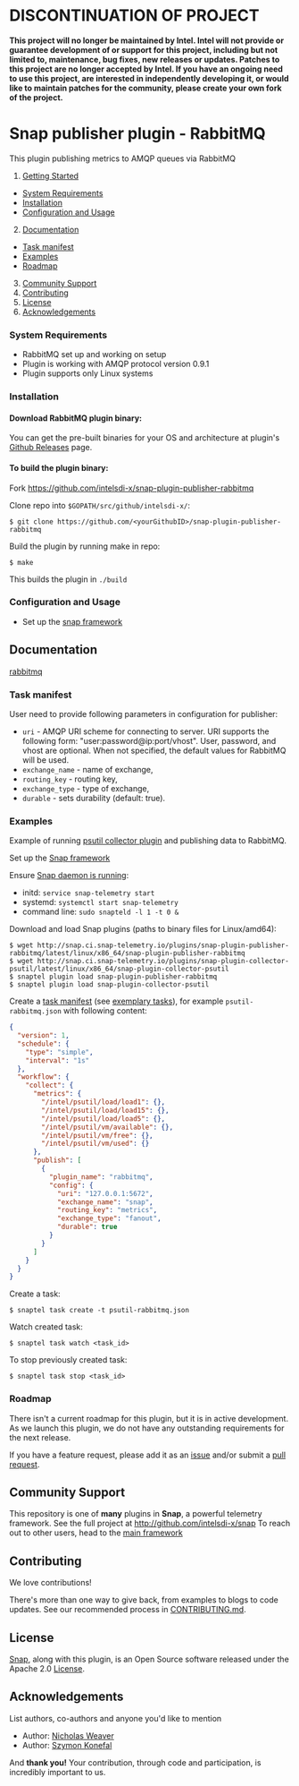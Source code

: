 
# DISCONTINUATION OF PROJECT 

**This project will no longer be maintained by Intel.  Intel will not provide or guarantee development of or support for this project, including but not limited to, maintenance, bug fixes, new releases or updates.  Patches to this project are no longer accepted by Intel. If you have an ongoing need to use this project, are interested in independently developing it, or would like to maintain patches for the community, please create your own fork of the project.**


# Snap publisher plugin - RabbitMQ

This plugin publishing metrics to AMQP queues via RabbitMQ

1. [Getting Started](#getting-started)
  * [System Requirements](#system-requirements)
  * [Installation](#installation)
  * [Configuration and Usage](#configuration-and-usage)
2. [Documentation](#documentation)
  * [Task manifest](#task-manifest)
  * [Examples](#examples)
  * [Roadmap](#roadmap)
3. [Community Support](#community-support)
4. [Contributing](#contributing)
5. [License](#license)
6. [Acknowledgements](#acknowledgements)

### System Requirements
* RabbitMQ set up and working on setup
* Plugin is working with AMQP protocol version 0.9.1
* Plugin supports only Linux systems

### Installation
#### Download RabbitMQ plugin binary:
You can get the pre-built binaries for your OS and architecture at plugin's [Github Releases](https://github.com/intelsdi-x/snap-plugin-publisher-rabbitmq/releases) page.

#### To build the plugin binary:
Fork https://github.com/intelsdi-x/snap-plugin-publisher-rabbitmq

Clone repo into `$GOPATH/src/github/intelsdi-x/`:
```
$ git clone https://github.com/<yourGithubID>/snap-plugin-publisher-rabbitmq
```
Build the plugin by running make in repo:
```
$ make
```
This builds the plugin in `./build`

### Configuration and Usage
* Set up the [snap framework](https://github.com/intelsdi-x/snap/blob/master/README.md#getting-started)

## Documentation
[rabbitmq](https://www.rabbitmq.com/documentation.html)

###  Task manifest
User need to provide following parameters in configuration for publisher:
- `uri` -  AMQP URI scheme for connecting to server. URI supports the following form: "user:password@ip:port/vhost".
           User, password, and vhost are optional. When not specified, the default values for RabbitMQ will be used.
- `exchange_name` - name of exchange,
- `routing_key` - routing key,
- `exchange_type` -  type of exchange,
- `durable` - sets durability (default: true).

### Examples

Example of running [psutil collector plugin](https://github.com/intelsdi-x/snap-plugin-collector-psutil) and publishing data to RabbitMQ.

Set up the [Snap framework](https://github.com/intelsdi-x/snap/blob/master/README.md#getting-started)

Ensure [Snap daemon is running](https://github.com/intelsdi-x/snap#running-snap):
* initd: `service snap-telemetry start`
* systemd: `systemctl start snap-telemetry`
* command line: `sudo snapteld -l 1 -t 0 &`

Download and load Snap plugins (paths to binary files for Linux/amd64):
```
$ wget http://snap.ci.snap-telemetry.io/plugins/snap-plugin-publisher-rabbitmq/latest/linux/x86_64/snap-plugin-publisher-rabbitmq
$ wget http://snap.ci.snap-telemetry.io/plugins/snap-plugin-collector-psutil/latest/linux/x86_64/snap-plugin-collector-psutil
$ snaptel plugin load snap-plugin-publisher-rabbitmq
$ snaptel plugin load snap-plugin-collector-psutil
```

Create a [task manifest](https://github.com/intelsdi-x/snap/blob/master/docs/TASKS.md) (see [exemplary tasks](examples/tasks/)),
for example `psutil-rabbitmq.json` with following content:
```json
{
  "version": 1,
  "schedule": {
    "type": "simple",
    "interval": "1s"
  },
  "workflow": {
    "collect": {
      "metrics": {
        "/intel/psutil/load/load1": {},
        "/intel/psutil/load/load15": {},
        "/intel/psutil/load/load5": {},
        "/intel/psutil/vm/available": {},
        "/intel/psutil/vm/free": {},
        "/intel/psutil/vm/used": {}
      },
      "publish": [
        {
          "plugin_name": "rabbitmq",
          "config": {
            "uri": "127.0.0.1:5672",
            "exchange_name": "snap",
            "routing_key": "metrics",
            "exchange_type": "fanout",
            "durable": true
          }
        }
      ]
    }
  }
}
```
Create a task:
```
$ snaptel task create -t psutil-rabbitmq.json
```

Watch created task:
```
$ snaptel task watch <task_id>
```

To stop previously created task:
```
$ snaptel task stop <task_id>
```

### Roadmap
There isn't a current roadmap for this plugin, but it is in active development. As we launch this plugin, we do not have any outstanding requirements for the next release.

If you have a feature request, please add it as an [issue](https://github.com/intelsdi-x/snap-plugin-publisher-rabbitmq/issues/new) and/or submit a [pull request](https://github.com/intelsdi-x/snap-plugin-publisher-rabbitmq/pulls).

## Community Support
This repository is one of **many** plugins in **Snap**, a powerful telemetry framework. See the full project at http://github.com/intelsdi-x/snap To reach out to other users, head to the [main framework](https://github.com/intelsdi-x/snap#community-support)

## Contributing
We love contributions!

There's more than one way to give back, from examples to blogs to code updates. See our recommended process in [CONTRIBUTING.md](CONTRIBUTING.md).

## License
[Snap](http://github.com:intelsdi-x/snap), along with this plugin, is an Open Source software released under the Apache 2.0 [License](LICENSE).

## Acknowledgements
List authors, co-authors and anyone you'd like to mention

* Author: [Nicholas Weaver](https://github.com/lynxbat)
* Author: [Szymon Konefal](https://github.com/skonefal)

And **thank you!** Your contribution, through code and participation, is incredibly important to us.
